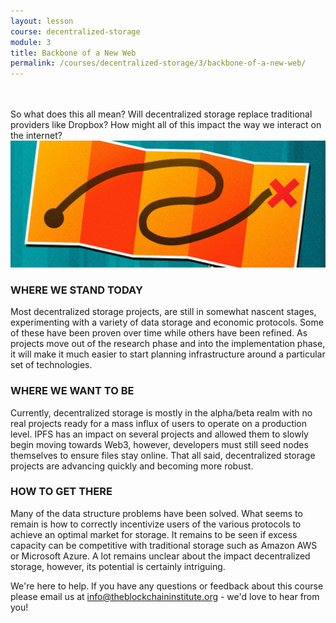 ```yaml
---
layout: lesson
course: decentralized-storage
module: 3
title: Backbone of a New Web
permalink: /courses/decentralized-storage/3/backbone-of-a-new-web/
---
```

<br>
<br>
<span class="openingParagraph">	
So what does this all mean? Will decentralized storage replace traditional providers like Dropbox? How might all of this impact the way we interact on the internet?
</span>

<img src="/assets/img/courses/decentralized-storage/WhereWhereHow-01.jpg" />

<h3>WHERE WE STAND TODAY</h3>
Most decentralized storage projects, are still in somewhat nascent stages, experimenting with a variety of data storage and economic protocols. Some of these have been proven over time while others have been refined. As projects move out of the research phase and into the implementation phase, it will make it much easier to start planning infrastructure around a particular set of technologies.

<h3>WHERE WE WANT TO BE</h3>
Currently, decentralized storage is mostly in the alpha/beta realm with no real projects ready for a mass influx of users to operate on a production level. IPFS has an impact on several projects and allowed them to slowly begin moving towards Web3, however, developers must still seed nodes themselves to ensure files stay online. That all said, decentralized storage projects are advancing quickly and becoming more robust.

<h3>HOW TO GET THERE</h3>
Many of the data structure problems have been solved. What seems to remain is how to correctly incentivize users of the various protocols to achieve an optimal market for storage. It remains to be seen if excess capacity can be competitive with traditional storage such as Amazon AWS or Microsoft Azure. A lot remains unclear about the impact decentralized storage, however, its potential is certainly intriguing.


We're here to help. If you have any questions or feedback about this course please email us at info@theblockchaininstitute.org - we'd love to hear from you!
